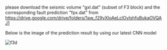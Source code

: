 please download the seismic volume "gxl.dat" (subset of F3 block) and the corresponding fault prediction "fpx.dat" from 
https://drive.google.com/drive/folders/1aw_f29yXloAeLclOvIshfuBukaOVQAJ1

Below is the image of the prediction result by using our latest CNN model

![f3d](https://user-images.githubusercontent.com/6910523/143805483-039f19fe-e60c-4581-b8f5-6216eb1f270c.png)
